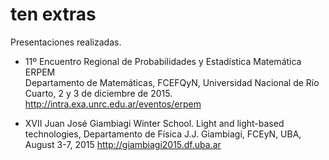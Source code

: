 # ten extras

Presentaciones realizadas.

* 11º Encuentro Regional de Probabilidades y Estadística Matemática ERPEM  
Departamento de Matemáticas, FCEFQyN, Universidad Nacional de Río Cuarto, 2 y 3 
de diciembre de 2015. http://intra.exa.unrc.edu.ar/eventos/erpem


* XVII Juan José Giambiagi Winter School.
Light and light-based technologies, Departamento de Física J.J. Giambiagi, FCEyN, UBA, August 3-7, 2015
http://giambiagi2015.df.uba.ar
